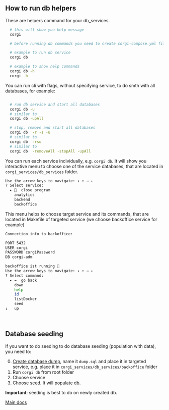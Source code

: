 ## How to run db helpers

These are helpers command for your db_services.

```bash 
  # this will show you help message
  corgi

  # before running db commands you need to create corgi-compose.yml file, add services config there and run corgi init, so that there is db_services folder, that is created

  # example to run db service
  corgi db

  # example to show help commands
  corgi db -h
  corgi -h
```


You can run cli with flags, without specifying service, to do smth with all databases, for example:

```bash 

  # run db service and start all databases
  corgi db -u
  # similar to
  corgi db -upAll

  # stop, remove and start all databases 
  corgi db  -r -s -u
  # similar to
  corgi db  -rsu
  # similar to
  corgi db  -removeAll -stopAll -upAll
```

You can run each service individually, e.g. `corgi db`. It will show you interactive menu to choose one of the service databases, that are located in `corgi_services/db_services` folder.

```bash 
Use the arrow keys to navigate: ↓ ↑ → ← 
? Select service: 
  ▸ 🛑  close program
    analytics
    backend
    backoffice
```

This menu helps to choose target service and its commands, that are located in Makefile of targeted service (we choose backoffice service for example)

```bash 
Connection info to backoffice:

PORT 5432
USER corgi
PASSWORD corgiPassword
DB corgi-adm

backoffice ist running 🔴
Use the arrow keys to navigate: ↓ ↑ → ← 
? Select command: 
  ▸ ⬅️  go back
    down
    help
    id
    listDocker
    seed
↓   up
```

</br>

## Database seeding

If you want to do seeding to do database seeding (population with data), you need to:

0. [Create database dump](./database_dump.md), name it `dump.sql` and place it in targeted service, e.g. place it in `corgi_services/db_services/backoffice` folder
1. Run `corgi db` from root folder
2. Choose service
3. Choose seed. It will populate db.

**Important**: seeding is best to do on newly created db.

[Main docs](../../Readme.md)